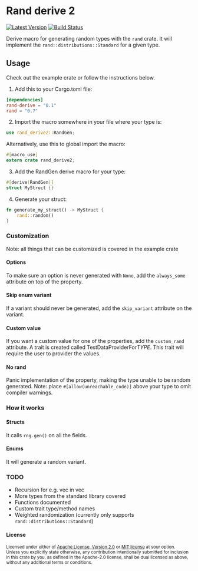 # Rand derive 2

[![Latest Version](https://img.shields.io/crates/v/rand_derive2.svg)](https://crates.io/crates/rand_derive2)
[![Build Status](https://img.shields.io/github/workflow/status/jasperav/rand_derive2/CI/master)](https://github.com/jasperav/rand_derive2/actions)

Derive macro for generating random types with the `rand` crate. 
It will implement the `rand::distributions::Standard` for a given type.

## Usage

Check out the example crate or follow the instructions below.

1. Add this to your Cargo.toml file:

```toml
[dependencies]
rand-derive = "0.1"
rand = "0.7"
```

2. Import the macro somewhere in your file where your type is:
```rust
use rand_derive2::RandGen;
```

Alternatively, use this to global import the macro:
```rust
#[macro_use]
extern crate rand_derive2;
```

3. Add the RandGen derive macro for your type:
```rust
#[derive(RandGen)]
struct MyStruct {}
```

4. Generate your struct:
```rust
fn generate_my_struct() -> MyStruct { 
    rand::random()
}
```

### Customization
Note: all things that can be customized is covered in the example crate
#### Options
To make sure an option is never generated with `None`, add the `always_some` attribute on top of the property.
#### Skip enum variant
If a variant should never be generated, add the `skip_variant` attribute on the variant. 
#### Custom value
If you want a custom value for one of the properties, add the `custom_rand` attribute.
A trait is created called TestDataProviderFor$TYPE$. 
This trait will require the user to provider the values.
#### No rand
Panic implementation of the property, making the type unable to be random generated.
Note: place `#[allow(unreachable_code)]` above your type to omit compiler warnings.

### How it works 
#### Structs
It calls `rng.gen()` on all the fields.
#### Enums 
It will generate a random variant.

### TODO
- Recursion for e.g. vec in vec
- More types from the standard library covered
- Functions documented
- Custom trait type/method names
- Weighted randomization (currently only supports `rand::distributions::Standard`)

#### License

<sup>
Licensed under either of <a href="LICENSE-APACHE">Apache License, Version
2.0</a> or <a href="LICENSE-MIT">MIT license</a> at your option.
</sup>

<br>

<sub>
Unless you explicitly state otherwise, any contribution intentionally submitted
for inclusion in this crate by you, as defined in the Apache-2.0 license, shall
be dual licensed as above, without any additional terms or conditions.
</sub>
